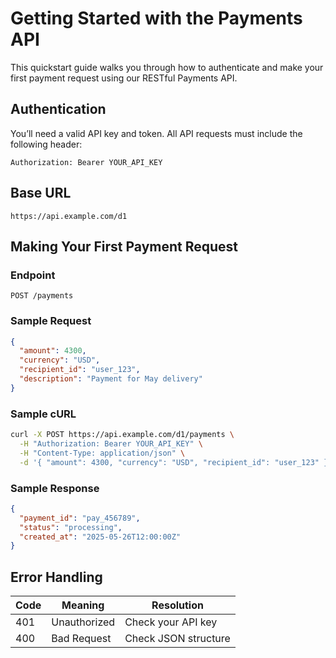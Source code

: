 # Getting Started with the Payments API

This quickstart guide walks you through how to authenticate and make your first payment request using our RESTful Payments API.

## Authentication

You’ll need a valid API key and token. All API requests must include the following header:

```
Authorization: Bearer YOUR_API_KEY
```

## Base URL

```
https://api.example.com/d1
```

## Making Your First Payment Request

### Endpoint

```
POST /payments
```

### Sample Request

```json
{
  "amount": 4300,
  "currency": "USD",
  "recipient_id": "user_123",
  "description": "Payment for May delivery"
}
```

### Sample cURL

```bash
curl -X POST https://api.example.com/d1/payments \
  -H "Authorization: Bearer YOUR_API_KEY" \
  -H "Content-Type: application/json" \
  -d '{ "amount": 4300, "currency": "USD", "recipient_id": "user_123" }'
```

### Sample Response

```json
{
  "payment_id": "pay_456789",
  "status": "processing",
  "created_at": "2025-05-26T12:00:00Z"
}
```

## Error Handling

| Code | Meaning            | Resolution                |
|------|--------------------|---------------------------|
| 401  | Unauthorized       | Check your API key        |
| 400  | Bad Request        | Check JSON structure      |
